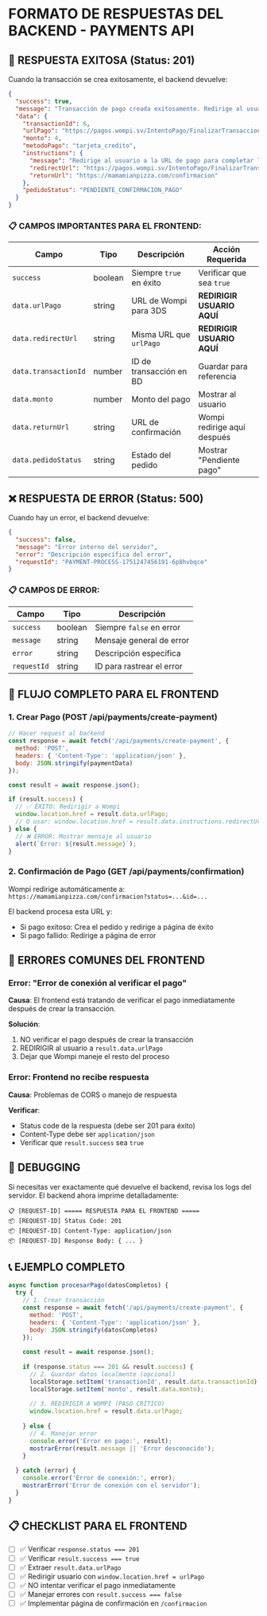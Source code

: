 # FORMATO DE RESPUESTAS DEL BACKEND - PAYMENTS API

## 🎯 RESPUESTA EXITOSA (Status: 201)

Cuando la transacción se crea exitosamente, el backend devuelve:

```json
{
  "success": true,
  "message": "Transacción de pago creada exitosamente. Redirige al usuario a la URL de pago.",
  "data": {
    "transactionId": 6,
    "urlPago": "https://pagos.wompi.sv/IntentoPago/FinalizarTransaccionApi3ds?id=11eda665-5b5d-42cf-ab0f-95ed9a38a9f8",
    "monto": 4,
    "metodoPago": "tarjeta_credito",
    "instructions": {
      "message": "Redirige al usuario a la URL de pago para completar la transacción 3DS",
      "redirectUrl": "https://pagos.wompi.sv/IntentoPago/FinalizarTransaccionApi3ds?id=11eda665-5b5d-42cf-ab0f-95ed9a38a9f8",
      "returnUrl": "https://mamamianpizza.com/confirmacion"
    },
    "pedidoStatus": "PENDIENTE_CONFIRMACION_PAGO"
  }
}
```

### 📋 CAMPOS IMPORTANTES PARA EL FRONTEND:

| Campo | Tipo | Descripción | Acción Requerida |
|-------|------|-------------|------------------|
| `success` | boolean | Siempre `true` en éxito | Verificar que sea `true` |
| `data.urlPago` | string | URL de Wompi para 3DS | **REDIRIGIR USUARIO AQUÍ** |
| `data.redirectUrl` | string | Misma URL que `urlPago` | **REDIRIGIR USUARIO AQUÍ** |
| `data.transactionId` | number | ID de transacción en BD | Guardar para referencia |
| `data.monto` | number | Monto del pago | Mostrar al usuario |
| `data.returnUrl` | string | URL de confirmación | Wompi redirige aquí después |
| `data.pedidoStatus` | string | Estado del pedido | Mostrar "Pendiente pago" |

## ❌ RESPUESTA DE ERROR (Status: 500)

Cuando hay un error, el backend devuelve:

```json
{
  "success": false,
  "message": "Error interno del servidor",
  "error": "Descripción específica del error",
  "requestId": "PAYMENT-PROCESS-1751247456191-6p8hvbqce"
}
```

### 📋 CAMPOS DE ERROR:

| Campo | Tipo | Descripción |
|-------|------|-------------|
| `success` | boolean | Siempre `false` en error |
| `message` | string | Mensaje general de error |
| `error` | string | Descripción específica |
| `requestId` | string | ID para rastrear el error |

## 🔄 FLUJO COMPLETO PARA EL FRONTEND

### 1. **Crear Pago (POST /api/payments/create-payment)**
```javascript
// Hacer request al backend
const response = await fetch('/api/payments/create-payment', {
  method: 'POST',
  headers: { 'Content-Type': 'application/json' },
  body: JSON.stringify(paymentData)
});

const result = await response.json();

if (result.success) {
  // ✅ ÉXITO: Redirigir a Wompi
  window.location.href = result.data.urlPago;
  // O usar: window.location.href = result.data.instructions.redirectUrl;
} else {
  // ❌ ERROR: Mostrar mensaje al usuario
  alert(`Error: ${result.message}`);
}
```

### 2. **Confirmación de Pago (GET /api/payments/confirmation)**
Wompi redirige automáticamente a: `https://mamamianpizza.com/confirmacion?status=...&id=...`

El backend procesa esta URL y:
- Si pago exitoso: Crea el pedido y redirige a página de éxito
- Si pago fallido: Redirige a página de error

## 🚨 ERRORES COMUNES DEL FRONTEND

### Error: "Error de conexión al verificar el pago"
**Causa**: El frontend está tratando de verificar el pago inmediatamente después de crear la transacción.

**Solución**: 
1. NO verificar el pago después de crear la transacción
2. REDIRIGIR al usuario a `result.data.urlPago`
3. Dejar que Wompi maneje el resto del proceso

### Error: Frontend no recibe respuesta
**Causa**: Problemas de CORS o manejo de respuesta

**Verificar**:
- Status code de la respuesta (debe ser 201 para éxito)
- Content-Type debe ser `application/json`
- Verificar que `result.success` sea `true`

## 🔧 DEBUGGING

Si necesitas ver exactamente qué devuelve el backend, revisa los logs del servidor. El backend ahora imprime detalladamente:

```
📋 [REQUEST-ID] ===== RESPUESTA PARA EL FRONTEND =====
📦 [REQUEST-ID] Status Code: 201
📦 [REQUEST-ID] Content-Type: application/json
📦 [REQUEST-ID] Response Body: { ... }
```

## 📞 EJEMPLO COMPLETO

```javascript
async function procesarPago(datosCompletos) {
  try {
    // 1. Crear transacción
    const response = await fetch('/api/payments/create-payment', {
      method: 'POST',
      headers: { 'Content-Type': 'application/json' },
      body: JSON.stringify(datosCompletos)
    });
    
    const result = await response.json();
    
    if (response.status === 201 && result.success) {
      // 2. Guardar datos localmente (opcional)
      localStorage.setItem('transactionId', result.data.transactionId);
      localStorage.setItem('monto', result.data.monto);
      
      // 3. REDIRIGIR A WOMPI (PASO CRÍTICO)
      window.location.href = result.data.urlPago;
      
    } else {
      // 4. Manejar error
      console.error('Error en pago:', result);
      mostrarError(result.message || 'Error desconocido');
    }
    
  } catch (error) {
    console.error('Error de conexión:', error);
    mostrarError('Error de conexión con el servidor');
  }
}
```

## 📋 CHECKLIST PARA EL FRONTEND

- [ ] ✅ Verificar `response.status === 201`
- [ ] ✅ Verificar `result.success === true`
- [ ] ✅ Extraer `result.data.urlPago`
- [ ] ✅ Redirigir usuario con `window.location.href = urlPago`
- [ ] ✅ NO intentar verificar el pago inmediatamente
- [ ] ✅ Manejar errores con `result.success === false`
- [ ] ✅ Implementar página de confirmación en `/confirmacion`
